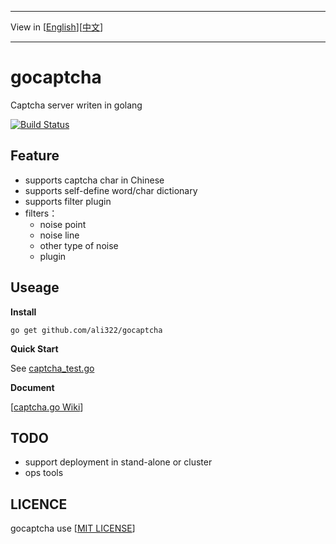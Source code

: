 ***
View in [[English](README-en.md)][[中文](README.md)]
***
# gocaptcha
Captcha server writen in golang

[![Build Status](https://travis-ci.org/hanguofeng/gocaptcha.png?branch=master)](https://travis-ci.org/hanguofeng/gocaptcha)

Feature
-------
* supports captcha char in Chinese
* supports self-define word/char dictionary
* supports filter plugin
* filters：
	* noise point
	* noise line
	* other type of noise
	* plugin

Useage
------
**Install**

	go get github.com/ali322/gocaptcha

**Quick Start**

See [captcha_test.go](captcha_test.go)

**Document**

[[captcha.go Wiki](https://github.com/ali322/gocaptcha/wiki)]

TODO
----
* support deployment in stand-alone or cluster
* ops tools

LICENCE
-------
gocaptcha use [[MIT LICENSE](LICENSE)]

